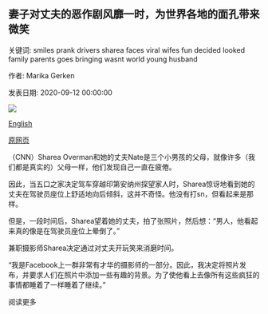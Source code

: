 ## 妻子对丈夫的恶作剧风靡一时，为世界各地的面孔带来微笑

关键词: smiles prank drivers sharea faces viral wifes fun decided looked family parents goes bringing wasnt world young husband

作者: Marika Gerken

发表日期: 2020-09-12 00:00:00

![](https://cdn.cnn.com/cnnnext/dam/assets/200911143700-01-wifes-prank-on-husband-goes-viral-trnd-super-tease.jpg)

[English](Wife%27s%20prank%20on%20husband%20goes%20viral%2C%20bringing%20smiles%20to%20faces%20around%20the%20world.md)

[原网页](https://edition.cnn.com/2020/09/12/us/wifes-prank-on-husband-goes-viral-trnd/index.html)

（CNN）Sharea Overman和她的丈夫Nate是三个小男孩的父母，就像许多（我们都是真实的）父母一样，他们发现自己一直在疲倦。

因此，当五口之家决定驾车穿越印第安纳州探望家人时，Sharea惊讶地看到她的丈夫在驾驶员座位上舒适地向后倾斜，这并不奇怪。他没有打sn，但看起来是那样。

但是，一段时间后，Sharea望着她的丈夫，拍了张照片，然后想：“男人，他看起来真的像是在驾驶员座位上晕倒了。”

兼职摄影师Sharea决定通过对丈夫开玩笑来消磨时间。

“我是Facebook上一群非常有才华的摄影师的一部分。因此，我决定将照片发布，并要求人们在照片中添加一些有趣的背景。为了使他看上去像所有这些疯狂的事情都睡着了一样睡着了继续。”

阅读更多